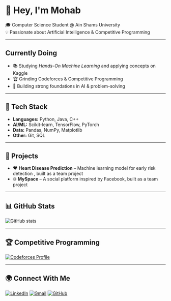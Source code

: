 # 👋 Hey, I'm Mohab  

🎓 Computer Science Student @ Ain Shams University  
💡 Passionate about Artificial Intelligence & Competitive Programming  

---

## Currently Doing
- 📚 Studying *Hands-On Machine Learning* and applying concepts on Kaggle  
- 🏆 Grinding Codeforces & Competitive Programming  
- 📖 Building strong foundations in AI & problem-solving  

---

## 🔧 Tech Stack
- **Languages:** Python, Java, C++  
- **AI/ML:** Scikit-learn, TensorFlow, PyTorch  
- **Data:** Pandas, NumPy, Matplotlib  
- **Other:** Git, SQL  

---

## 📌 Projects
- ❤️ **Heart Disease Prediction** – Machine learning model for early risk detection , built as a team project  
- 🌐 **MySpace** – A social platform inspired by Facebook, built as a team project  

---

## 📊 GitHub Stats
![GitHub stats](https://github-readme-stats.vercel.app/api?username=MuhaabDev&show_icons=true&theme=radical)  

---

## 🏆 Competitive Programming
[![Codeforces Profile](https://img.shields.io/badge/Codeforces-MohabElKodsh-1f8acb?style=flat&logo=codeforces)](https://codeforces.com/profile/MohabElKodsh)  

---

## 🌍 Connect With Me
[![LinkedIn](https://img.shields.io/badge/LinkedIn-blue?style=flat&logo=linkedin&logoColor=white)](https://www.linkedin.com/in/mohabahmeddd/)  [![Gmail](https://img.shields.io/badge/Email-D14836?style=flat&logo=gmail&logoColor=white)](mailto:mohabahmedwork@gmail.com)  [![GitHub](https://img.shields.io/badge/GitHub-000?style=flat&logo=github&logoColor=white)](https://github.com/MuhaabDev)  
